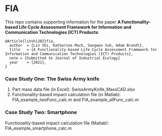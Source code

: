 # FIA
This repo contains supporting information for the paper __A Functionality-based Life Cycle Assessment Framework for Information and Communication Technologies (ICT) Products__:
```
@Article{linshi2021fia,
  author  = {Lin Shi, Katharine Mach, Sangwon Suh, Adam Brandt}, 
  title   = {A Functionality-based Life Cycle Assessment Framework for Information and Communication Technologies (ICT) Products},
  note = {Submitted to Journal of Industrial Ecology}
  year    = {2021},
}
```

### Case Study One: The Swiss Army knife
1. Part mass data file (in Excel): SwissArmyKnife_MassCAD.xlsx
2. Functionality-based impact calculation file (in Matlab): FIA_example_twoFunc_calc.m and FIA_example_allFunc_calc.m 

### Case Study Two: Smartphone
Functionality-based impact calculation file (Matlab): FIA_example_smartphone_calc.m

